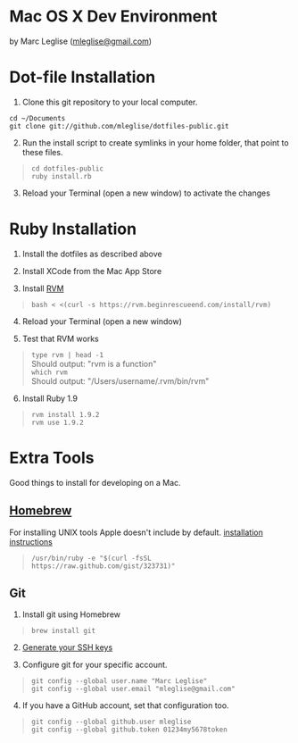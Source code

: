 Mac OS X Dev Environment
========================
by Marc Leglise (mleglise@gmail.com)

Dot-file Installation
=====================

1. Clone this git repository to your local computer.

```
cd ~/Documents  
git clone git://github.com/mleglise/dotfiles-public.git
```

2. Run the install script to create symlinks in your home folder, that point to these files.

> `cd dotfiles-public`  
> `ruby install.rb`

3. Reload your Terminal (open a new window) to activate the changes


Ruby Installation
=================

1. Install the dotfiles as described above

2. Install XCode from the Mac App Store

3. Install [RVM](https://rvm.beginrescueend.com/)  
> `bash < <(curl -s https://rvm.beginrescueend.com/install/rvm)`

4. Reload your Terminal (open a new window)

5. Test that RVM works  
> `type rvm | head -1`  
> Should output: "rvm is a function"  
> `which rvm`  
> Should output: "/Users/username/.rvm/bin/rvm"

6. Install Ruby 1.9  
> `rvm install 1.9.2`  
> `rvm use 1.9.2`

Extra Tools
===========

Good things to install for developing on a Mac.

## [Homebrew](http://mxcl.github.com/homebrew/) ##

For installing UNIX tools Apple doesn't include by default.
[installation instructions](https://github.com/mxcl/homebrew/wiki/installation)

> `/usr/bin/ruby -e "$(curl -fsSL https://raw.github.com/gist/323731)"`


## Git ##

1. Install git using Homebrew
> `brew install git`

2. [Generate your SSH keys](http://help.github.com/mac-set-up-git/)

3. Configure git for your specific account.
> `git config --global user.name "Marc Leglise"`  
> `git config --global user.email "mleglise@gmail.com"`

4. If you have a GitHub account, set that configuration too.
> `git config --global github.user mleglise`  
> `git config --global github.token 01234my5678token`  
